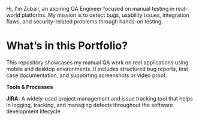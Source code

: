Hi, I'm Zubair, an aspiring QA Engineer focused on manual testing in real-world platforms.
My mission is to detect bugs, usability issues, integration flaws, and security-related problems through hands-on testing.

# **What’s in this Portfolio?**

This repository showcases my manual QA work on real applications using mobile and desktop environments.
It includes structured bug reports, test case documentation, and supporting screenshots or video proof.

**Tools & Processes**

**JIRA:**
 A widely-used project management and issue tracking tool that helps in logging, tracking, and managing defects throughout the software development lifecycle





